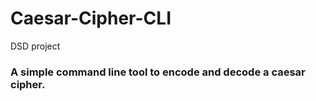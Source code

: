 # Caesar-Cipher-CLI
DSD project

### A simple command line tool to encode and decode a caesar cipher.
